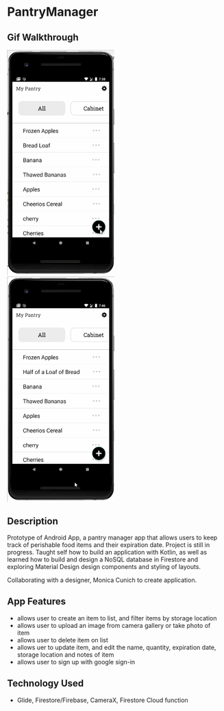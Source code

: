 # PantryManager


## Gif Walkthrough 

<img src="https://github.com/kallytang/PantryManager/blob/version1/general_gif.gif" width=250><br>
<img src="https://github.com/kallytang/PantryManager/blob/version1/updateItem.gif" width=250><br>

## Description 
Prototype of Android App, a pantry manager app that allows users to keep track of perishable food items and their expiration date. Project is still in progress. 
Taught self how to build an application with Kotlin, as well as learned how to build and design a NoSQL database in Firestore and exploring Material Design design components and styling of layouts. 

Collaborating with a designer, Monica Cunich to create application. 

## App Features
- allows user to create an item to list, and filter items by storage location
- allows user to upload an image from camera gallery or take photo of item
- allows user to delete item on list 
- allows uer to update item, and edit the name, quantity, expiration date, storage location and notes of item
- allows user to sign up with google sign-in 

## Technology Used 
- Glide, Firestore/Firebase, CameraX, Firestore Cloud function

## 
